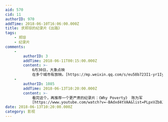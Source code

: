 ```yaml
---
aid: 570
cid: 11
authorID: 970
addTime: 2018-06-10T16:06:00.000Z
title: 求郑琼的纪录片《出路》
tags:
    - 郑琼
    - 纪录片
comments:
    -
        authorID: 3
        addTime: 2018-06-11T00:15:00.000Z
        content: >-
            6月30日，大象点映
            在多个城市有放映。[https://mp.weixin.qq.com/s/eu58b723I1-yr1IyS7S4cw](https://mp.weixin.qq.com/s/eu58b723I1-yr1IyS7S4cw)
    -
        authorID: 1085
        addTime: 2018-06-13T10:20:00.000Z
        content: >-
            看完这个，再推荐一个更严肃的纪录片：《Why Poverty》 陈为军
            [https://www.youtube.com/watch?v=-BAdxd4tVAA&list=PLpxVZb8J42c5jCp3cGI8VaXxW-e0MaOB8](https://www.youtube.com/watch?list=PLpxVZb8J42c5jCp3cGI8VaXxW-e0MaOB8&v=-BAdxd4tVAA)
date: 2018-06-13T10:20:00.000Z
category: 影视
---
```



